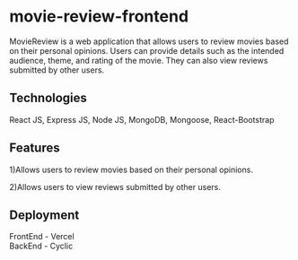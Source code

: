 # movie-review-frontend

MovieReview is a web application that allows users to review movies based on their personal opinions. Users can provide details such as the intended audience, theme, and rating of the movie. They can also view reviews submitted by other users.

## Technologies

React JS, 
Express JS, 
Node JS, 
MongoDB, 
Mongoose, 
React-Bootstrap

## Features

1)Allows users to review movies based on their personal opinions.

2)Allows users to view reviews submitted by other users.

## Deployment

FrontEnd - Vercel <br>
BackEnd - Cyclic
